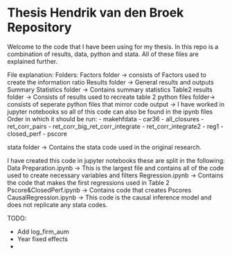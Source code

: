 # Thesis Hendrik van den Broek Repository
Welcome to the code that I have been using for my thesis.
In this repo is a combination of results, data, python and stata. All of these files are explained further.

File explanation:
Folders:
Factors folder -> consists of Factors used to create the information ratio
Results folder -> General results and outputs
Summary Statistics folder -> Contains summary statistics
Table2 results folder -> Consists of results used to recreate table 2
python files folder-> consists of seperate python files that mirror code output -> I have worked in jupyter notebooks so all of this code can also be found in the ipynb files
    Order in which it should be run:
      - makehfdata
      - car36
      - all_closures
      - ret_corr_pairs
      - ret_corr_big_ret_corr_integrate
      - ret_corr_integrate2
      - reg1
      - closed_perf
      - pscore
      
stata folder -> Contains the stata code used in the original research.




I have created this code in jupyter notebooks these are split in the following:
Data Preparation.ipynb -> This is the largest file and contains all of the code used to create necessary variables and filters
Regression.ipynb -> Contains the code that makes the first regressions used in Table 2
Pscore&ClosedPerf.ipynb -> Contains code that creates Pscores
CausalRegression.ipynb -> This code is the causal inference model and does not replicate any stata codes.


TODO:
- Add log_firm_aum
- Year fixed effects
- 

